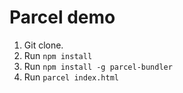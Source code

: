 # Parcel demo

1. Git clone.
2. Run `npm install`
3. Run `npm install -g parcel-bundler`
4. Run `parcel index.html`
